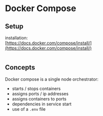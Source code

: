
# Docker Compose

## Setup
installation:  
[https://docs.docker.com/compose/install/](https://docs.docker.com/compose/install/)
```shell
```

## Concepts
Docker compose is a single node orchestrator:
* starts / stops containers
* assigns ports / ip addresses
* assigns containers to ports
* dependencies in service start
* use of a `.env` file